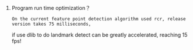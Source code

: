 1. Program run time optimization？

       On the current feature point detection algorithm used rcr, release version takes 75 milliseconds, 
   if use dlib to do landmark detect can be greatly accelerated, reaching 15 fps!
